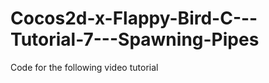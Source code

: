 Cocos2d-x-Flappy-Bird-C---Tutorial-7---Spawning-Pipes
=====================================================

Code for the following video tutorial 
